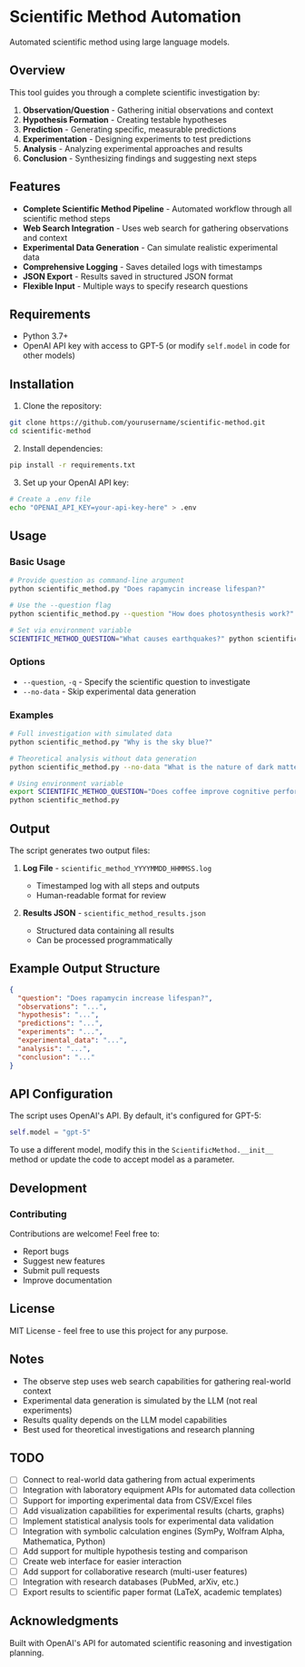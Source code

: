 # Scientific Method Automation

Automated scientific method using large language models.

## Overview

This tool guides you through a complete scientific investigation by:

1. **Observation/Question** - Gathering initial observations and context
2. **Hypothesis Formation** - Creating testable hypotheses
3. **Prediction** - Generating specific, measurable predictions
4. **Experimentation** - Designing experiments to test predictions
5. **Analysis** - Analyzing experimental approaches and results
6. **Conclusion** - Synthesizing findings and suggesting next steps

## Features

- **Complete Scientific Method Pipeline** - Automated workflow through all scientific method steps
- **Web Search Integration** - Uses web search for gathering observations and context
- **Experimental Data Generation** - Can simulate realistic experimental data
- **Comprehensive Logging** - Saves detailed logs with timestamps
- **JSON Export** - Results saved in structured JSON format
- **Flexible Input** - Multiple ways to specify research questions

## Requirements

- Python 3.7+
- OpenAI API key with access to GPT-5 (or modify `self.model` in code for other models)

## Installation

1. Clone the repository:
```bash
git clone https://github.com/yourusername/scientific-method.git
cd scientific-method
```

2. Install dependencies:
```bash
pip install -r requirements.txt
```

3. Set up your OpenAI API key:
```bash
# Create a .env file
echo "OPENAI_API_KEY=your-api-key-here" > .env
```

## Usage

### Basic Usage

```bash
# Provide question as command-line argument
python scientific_method.py "Does rapamycin increase lifespan?"

# Use the --question flag
python scientific_method.py --question "How does photosynthesis work?"

# Set via environment variable
SCIENTIFIC_METHOD_QUESTION="What causes earthquakes?" python scientific_method.py
```

### Options

- `--question`, `-q` - Specify the scientific question to investigate
- `--no-data` - Skip experimental data generation

### Examples

```bash
# Full investigation with simulated data
python scientific_method.py "Why is the sky blue?"

# Theoretical analysis without data generation
python scientific_method.py --no-data "What is the nature of dark matter?"

# Using environment variable
export SCIENTIFIC_METHOD_QUESTION="Does coffee improve cognitive performance?"
python scientific_method.py
```

## Output

The script generates two output files:

1. **Log File** - `scientific_method_YYYYMMDD_HHMMSS.log`
   - Timestamped log with all steps and outputs
   - Human-readable format for review

2. **Results JSON** - `scientific_method_results.json`
   - Structured data containing all results
   - Can be processed programmatically

## Example Output Structure

```json
{
  "question": "Does rapamycin increase lifespan?",
  "observations": "...",
  "hypothesis": "...",
  "predictions": "...",
  "experiments": "...",
  "experimental_data": "...",
  "analysis": "...",
  "conclusion": "..."
}
```

## API Configuration

The script uses OpenAI's API. By default, it's configured for GPT-5:

```python
self.model = "gpt-5"
```

To use a different model, modify this in the `ScientificMethod.__init__` method or update the code to accept model as a parameter.

## Development

### Contributing

Contributions are welcome! Feel free to:

- Report bugs
- Suggest new features
- Submit pull requests
- Improve documentation

## License

MIT License - feel free to use this project for any purpose.

## Notes

- The observe step uses web search capabilities for gathering real-world context
- Experimental data generation is simulated by the LLM (not real experiments)
- Results quality depends on the LLM model capabilities
- Best used for theoretical investigations and research planning

## TODO

- [ ] Connect to real-world data gathering from actual experiments
- [ ] Integration with laboratory equipment APIs for automated data collection
- [ ] Support for importing experimental data from CSV/Excel files
- [ ] Add visualization capabilities for experimental results (charts, graphs)
- [ ] Implement statistical analysis tools for experimental data validation
- [ ] Integration with symbolic calculation engines (SymPy, Wolfram Alpha, Mathematica, Python)
- [ ] Add support for multiple hypothesis testing and comparison
- [ ] Create web interface for easier interaction
- [ ] Add support for collaborative research (multi-user features)
- [ ] Integration with research databases (PubMed, arXiv, etc.)
- [ ] Export results to scientific paper format (LaTeX, academic templates)

## Acknowledgments

Built with OpenAI's API for automated scientific reasoning and investigation planning.
